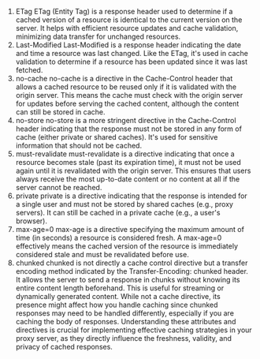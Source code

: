 1. ETag
   ETag (Entity Tag) is a response header used to determine if a cached version of a resource is identical to the current version on the server. It helps with efficient resource updates and cache validation, minimizing data transfer for unchanged resources.
2. Last-Modified
   Last-Modified is a response header indicating the date and time a resource was last changed. Like the ETag, it's used in cache validation to determine if a resource has been updated since it was last fetched.
3. no-cache
   no-cache is a directive in the Cache-Control header that allows a cached resource to be reused only if it is validated with the origin server. This means the cache must check with the origin server for updates before serving the cached content, although the content can still be stored in cache.
4. no-store
   no-store is a more stringent directive in the Cache-Control header indicating that the response must not be stored in any form of cache (either private or shared caches). It's used for sensitive information that should not be cached.
5. must-revalidate
   must-revalidate is a directive indicating that once a resource becomes stale (past its expiration time), it must not be used again until it is revalidated with the origin server. This ensures that users always receive the most up-to-date content or no content at all if the server cannot be reached.
6. private
   private is a directive indicating that the response is intended for a single user and must not be stored by shared caches (e.g., proxy servers). It can still be cached in a private cache (e.g., a user's browser).
7. max-age=0
   max-age is a directive specifying the maximum amount of time (in seconds) a resource is considered fresh. A max-age=0 effectively means the cached version of the resource is immediately considered stale and must be revalidated before use.
8. chunked
   chunked is not directly a cache control directive but a transfer encoding method indicated by the Transfer-Encoding: chunked header. It allows the server to send a response in chunks without knowing its entire content length beforehand. This is useful for streaming or dynamically generated content. While not a cache directive, its presence might affect how you handle caching since chunked responses may need to be handled differently, especially if you are caching the body of responses.
   Understanding these attributes and directives is crucial for implementing effective caching strategies in your proxy server, as they directly influence the freshness, validity, and privacy of cached responses.